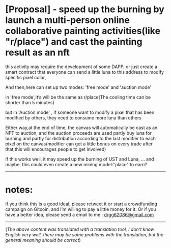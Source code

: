
# [Proposal] - speed up the burning by launch a multi-person online collaborative painting activities(like "r/place") and cast the painting result as an nft

this activity may require the development of some DAPP,
or just create a smart contract that everyone can send a little luna to this address to modify specific pixel color,

And then,here can set up two modes:
'free mode' and 'auction mode'

in 'free mode',It’s will be the same as r/place(The cooling time can be shorter than 5 minutes)

but in 'Auction mode' , if someone want to modify a pixel that has been modified by others, they need to consume more luna than others

Either way,at the end of time, the canvas will automatically be cast as an NFT to auction, and the auction proceeds are used partly buy luna for burning and partly for distribution according to the last modifier to each pixel on the canvas(modifier can get a little bonus on every trade after that,this will encourages people to get involved)
  
If this works  well, it may speed up the burning of UST and Luna,
...
and maybe, this could even create a new mining model:"place" to earn?

------------------------------------------------------------------------------------------------------------------------------------------

# notes:
 If you think this is a good ideal, please retweet it or start a crowdfunding campaign on Gitcoin, and I’m willing to pay a little money for it.
 Or if you have a better idea, please send a email to me :  drgg62086@gmail.com

------------------------------------------------------------------------------------------------------------------------------------------


(_The above content was translated with a translation tool, I don't know English very well, there may be some problems with the translation, but the general meaning should be correct_)
